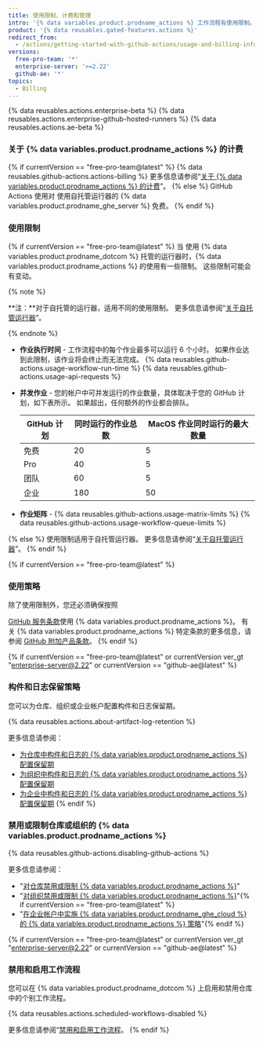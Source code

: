 ```yaml
---
title: 使用限制、计费和管理
intro: '{% data variables.product.prodname_actions %} 工作流程有使用限制。 使用费适用于超出仓库免费分钟数和存储空间量的仓库。'
product: '{% data reusables.gated-features.actions %}'
redirect_from:
  - /actions/getting-started-with-github-actions/usage-and-billing-information-for-github-actions
versions:
  free-pro-team: '*'
  enterprise-server: '>=2.22'
  github-ae: '*'
topics:
  - Billing
---
```


{% data reusables.actions.enterprise-beta %}
{% data reusables.actions.enterprise-github-hosted-runners %}
{% data reusables.actions.ae-beta %}

### 关于 {% data variables.product.prodname_actions %} 的计费

{% if currentVersion == "free-pro-team@latest" %}
{% data reusables.github-actions.actions-billing %} 更多信息请参阅“[关于 {% data variables.product.prodname_actions %} 的计费](/billing/managing-billing-for-github-actions/about-billing-for-github-actions)”。
{% else %}
GitHub Actions 使用对
使用自托管运行器的 {% data variables.product.prodname_ghe_server %} 免费。
{% endif %}

### 使用限制

{% if currentVersion == "free-pro-team@latest" %}
当
使用 {% data variables.product.prodname_dotcom %} 托管的运行器时，{% data variables.product.prodname_actions %} 的使用有一些限制。 这些限制可能会有变动。

{% note %}

**注：**对于自托管的运行器，适用不同的使用限制。 更多信息请参阅“[关于自托管运行器](/actions/hosting-your-own-runners/about-self-hosted-runners/#usage-limits)”。

{% endnote %}

- **作业执行时间** - 工作流程中的每个作业最多可以运行 6 个小时。 如果作业达到此限制，该作业将会终止而无法完成。
{% data reusables.github-actions.usage-workflow-run-time %}
{% data reusables.github-actions.usage-api-requests %}
- **并发作业** - 您的帐户中可并发运行的作业数量，具体取决于您的 GitHub 计划，如下表所示。 如果超出，任何额外的作业都会排队。

  | GitHub 计划 | 同时运行的作业总数 | MacOS 作业同时运行的最大数量 |
  | --------- | --------- | ----------------- |
  | 免费        | 20        | 5                 |
  | Pro       | 40        | 5                 |
  | 团队        | 60        | 5                 |
  | 企业        | 180       | 50                |
- **作业矩阵** - {% data reusables.github-actions.usage-matrix-limits %}
{% data reusables.github-actions.usage-workflow-queue-limits %}

{% else %}
使用限制适用于自托管运行器。 更多信息请参阅“[关于自托管运行器](/actions/hosting-your-own-runners/about-self-hosted-runners/#usage-limits)”。
{% endif %}

{% if currentVersion == "free-pro-team@latest" %}
### 使用策略
除了使用限制外，您还必须确保按照

[GitHub 服务条款](/articles/github-terms-of-service/)使用 {% data variables.product.prodname_actions %}。 有关 {% data variables.product.prodname_actions %} 特定条款的更多信息，请参阅 [GitHub 附加产品条款](/github/site-policy/github-additional-product-terms#a-actions-usage)。
{% endif %}

{% if currentVersion == "free-pro-team@latest" or currentVersion ver_gt "enterprise-server@2.22" or currentVersion == "github-ae@latest" %}
### 构件和日志保留策略

您可以为仓库、组织或企业帐户配置构件和日志保留期。

{% data reusables.actions.about-artifact-log-retention %}

更多信息请参阅：

- [为仓库中构件和日志的 {% data variables.product.prodname_actions %} 配置保留期](/github/administering-a-repository/configuring-the-retention-period-for-github-actions-artifacts-and-logs-in-your-repository)
- [为组织中构件和日志的 {% data variables.product.prodname_actions %} 配置保留期](/organizations/managing-organization-settings/configuring-the-retention-period-for-github-actions-artifacts-and-logs-in-your-organization)
- [为企业中构件和日志的 {% data variables.product.prodname_actions %} 配置保留期](/github/setting-up-and-managing-your-enterprise/configuring-the-retention-period-for-github-actions-artifacts-and-logs-in-your-enterprise-account)
{% endif %}

### 禁用或限制仓库或组织的 {% data variables.product.prodname_actions %}

{% data reusables.github-actions.disabling-github-actions %}

更多信息请参阅：
- "[对仓库禁用或限制 {% data variables.product.prodname_actions %}](/github/administering-a-repository/disabling-or-limiting-github-actions-for-a-repository)"
- "[对组织禁用或限制 {% data variables.product.prodname_actions %}](/organizations/managing-organization-settings/disabling-or-limiting-github-actions-for-your-organization)"{% if currentVersion == "free-pro-team@latest" %}
- "[在企业帐户中实施 {% data variables.product.prodname_ghe_cloud %} 的 {% data variables.product.prodname_actions %} 策略](/github/setting-up-and-managing-your-enterprise/enforcing-github-actions-policies-in-your-enterprise-account)"{% endif %}

{% if currentVersion == "free-pro-team@latest" or currentVersion ver_gt "enterprise-server@2.22" or currentVersion == "github-ae@latest" %}
### 禁用和启用工作流程

您可以在 {% data variables.product.prodname_dotcom %} 上启用和禁用仓库中的个别工作流程。

{% data reusables.actions.scheduled-workflows-disabled %}

更多信息请参阅“[禁用和启用工作流程](/actions/managing-workflow-runs/disabling-and-enabling-a-workflow)。
{% endif %}
